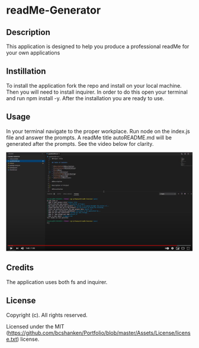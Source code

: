 # readMe-Generator

## Description

This application is designed to help you produce a professional readMe for your own applications

## Instillation

To install the application fork the repo and install on your local machine. Then you will need to install inquirer. In order to do this open your terminal and run npm install -y. After the installation  you are ready to use.

## Usage

In your terminal navigate to the proper workplace. Run node on the index.js file and answer the prompts. A readMe title autoREADME.md will be generated after the prompts. See the video below for clarity. 

[![ReadMe Video](https://github.com/bcshanken/readMe-Generator/blob/main/imgs/videoImg.JPG?raw=true)](https://youtu.be/2GhNGHBdDvk)

## Credits

The application uses both fs and inquirer. 

## License
Copyright (c). All rights reserved.

Licensed under the MIT (https://github.com/bcshanken/Portfolio/blob/master/Assets/License/license.txt) license.